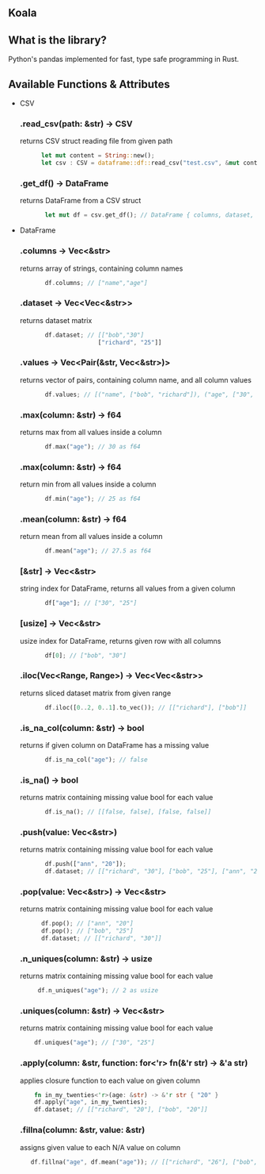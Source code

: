 ## Koala

## What is the library?
Python's pandas implemented for fast, type safe programming in Rust.

## Available Functions & Attributes

- CSV
    ### .read_csv(path: &str) -> CSV
    returns CSV struct reading file from given path
    ```rust
          let mut content = String::new();
          let csv : CSV = dataframe::df::read_csv("test.csv", &mut content); // CSV { headers, values, matrix }
    ```

    ### .get_df() -> DataFrame
    returns DataFrame from a CSV struct
    ```rust
           let mut df = csv.get_df(); // DataFrame { columns, dataset, values }
    ```

- DataFrame
    ### .columns -> Vec<&str>
    returns array of strings, containing column names
    ```rust
           df.columns; // ["name","age"]
    ```
  
     ### .dataset -> Vec<Vec<&str>>
     returns dataset matrix
     ```rust
            df.dataset; // [["bob","30"]
                           ["richard", "25"]]
     ```

     ### .values -> Vec<Pair(&str, Vec<&str>)>
     returns vector of pairs, containing column name, and all column values
     ```rust
            df.values; // [("name", ["bob", "richard"]), ("age", ["30", "25])]
     ```

     ### .max(column: &str) -> f64
     returns max from all values inside a column
     ```rust
            df.max("age"); // 30 as f64
     ```

     ### .max(column: &str) -> f64
     return min from all values inside a column
     ```rust
            df.min("age"); // 25 as f64
     ```

     ### .mean(column: &str) -> f64
     return mean from all values inside a column
     ```rust
            df.mean("age"); // 27.5 as f64
     ```

     ### [&str] -> Vec<&str>
     string index for DataFrame, returns all values from a given column
     ```rust
            df["age"]; // ["30", "25"]
     ```
     
     ### [usize] -> Vec<&str>
     usize index for DataFrame, returns given row with all columns
     ```rust
            df[0]; // ["bob", "30"]
     ```
  
     ### .iloc(Vec<Range<usize>, Range<usize>>) -> Vec<Vec<&str>>
     returns sliced dataset matrix from given range
     ```rust
            df.iloc([0..2, 0..1].to_vec()); // [["richard"], ["bob"]]
     ```
  
     ### .is_na_col(column: &str) -> bool
     returns if given column on DataFrame has a missing value
     ```rust
            df.is_na_col("age"); // false
     ```
     
     ### .is_na() -> bool
     returns matrix containing missing value bool for each value
     ```rust
            df.is_na(); // [[false, false], [false, false]]
     ```
     
     ### .push(value: Vec<&str>)
     returns matrix containing missing value bool for each value
     ```rust
            df.push(["ann", "20"]);
            df.dataset; // [["richard", "30"], ["bob", "25"], ["ann", "20"]]
     ```
          
     ### .pop(value: Vec<&str>) -> Vec<&str>
     returns matrix containing missing value bool for each value
     ```rust
           df.pop(); // ["ann", "20"]
           df.pop(); // ["bob", "25"]
           df.dataset; // [["richard", "30"]]
     ```
  
     ### .n_uniques(column: &str) -> usize
     returns matrix containing missing value bool for each value
     ```rust
          df.n_uniques("age"); // 2 as usize
     ```
    
     ### .uniques(column: &str) -> Vec<&str>
     returns matrix containing missing value bool for each value
     ```rust
         df.uniques("age"); // ["30", "25"]
     ```
    
     ### .apply(column: &str, function: for<'r> fn(&'r str) -> &'a str)
     applies closure function to each value on given column
     ```rust
         fn in_my_twenties<'r>(age: &str) -> &'r str { "20" }   
         df.apply("age", in_my_twenties);
         df.dataset; // [["richard", "20"], ["bob", "20"]]
     ```
    
    ### .fillna(column: &str, value: &str)
    assigns given value to each N/A value on column
    ```rust
       df.fillna("age", df.mean("age")); // [["richard", "26"], ["bob", "26"]] given bob had no prior age
    ```